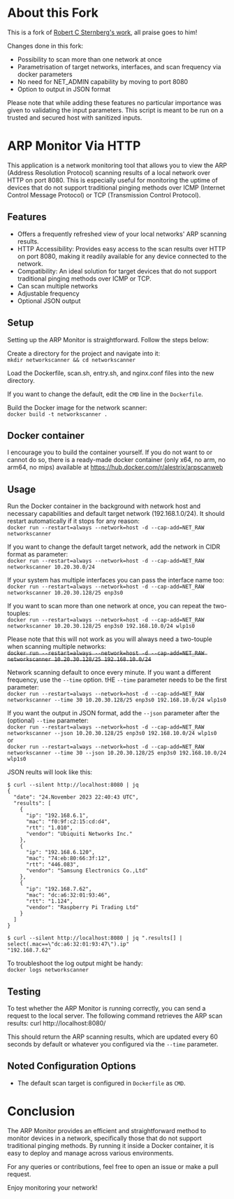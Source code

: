 # About this Fork
This is a fork of [Robert C Sternberg's work](https://github.com/RobertCSternberg/ARPMonitorViaHTTP), all praise goes to him!

Changes done in this fork:
- Possibility to scan more than one network at once
- Parametrisation of target networks, interfaces, and scan frequency via docker parameters
- No need for NET_ADMIN capability by moving to port 8080
- Option to output in JSON format

Please note that while adding these features no particular importance was given to validating the input parameters. This script is meant to be run on a trusted and secured host with sanitized inputs.

# ARP Monitor Via HTTP
This application is a network monitoring tool that allows you to view the ARP (Address Resolution Protocol) scanning results of a local network over HTTP on port 8080. This is especially useful for monitoring the uptime of devices that do not support traditional pinging methods over ICMP (Internet Control Message Protocol) or TCP (Transmission Control Protocol).


## Features
- Offers a frequently refreshed view of your local networks' ARP scanning results.
- HTTP Accessibility: Provides easy access to the scan results over HTTP on port 8080, making it readily available for any device connected to the network.
- Compatibility: An ideal solution for target devices that do not support traditional pinging methods over ICMP or TCP.
- Can scan multiple networks
- Adjustable frequency
- Optional JSON output

## Setup
Setting up the ARP Monitor is straightforward. Follow the steps below:

Create a directory for the project and navigate into it:  
`mkdir networkscanner && cd networkscanner`

Load the Dockerfile, scan.sh, entry.sh, and nginx.conf files into the new directory. 

If you want to change the default, edit the `CMD` line in the `Dockerfile`.

Build the Docker image for the network scanner:  
`docker build -t networkscanner .`

## Docker container
I encourage you to build the container yourself. If you do not want to or cannot do so, there is a ready-made docker container (only x64, no arm, no arm64, no mips) available at https://hub.docker.com/r/alestrix/arpscanweb

## Usage
Run the Docker container in the background with network host and necessary capabilities and default target network (192.168.1.0/24). It should restart automatically if it stops for any reason:  
`docker run --restart=always --network=host -d --cap-add=NET_RAW networkscanner`

If you want to change the default target network, add the network in CIDR format as parameter:  
`docker run --restart=always --network=host -d --cap-add=NET_RAW networkscanner 10.20.30.0/24`

If your system has multiple interfaces you can pass the interface name too:  
`docker run --restart=always --network=host -d --cap-add=NET_RAW networkscanner 10.20.30.128/25 enp3s0`

If you want to scan more than one network at once, you can repeat the two-touples:  
`docker run --restart=always --network=host -d --cap-add=NET_RAW networkscanner 10.20.30.128/25 enp3s0 192.168.10.0/24 wlp1s0`

Please note that this will not work as you will always need a two-touple when scanning multiple networks:  
~~`docker run --restart=always --network=host -d --cap-add=NET_RAW networkscanner 10.20.30.128/25 192.168.10.0/24`~~

Network scanning default to once every minute. If you want a different frequency, use the `--time` option. tHE `--time` parameter needs to be the first parameter:  
`docker run --restart=always --network=host -d --cap-add=NET_RAW networkscanner --time 30 10.20.30.128/25 enp3s0 192.168.10.0/24 wlp1s0`

If you want the output in JSON format, add the `--json` parameter after the (optional) `--time` parameter:  
`docker run --restart=always --network=host -d --cap-add=NET_RAW networkscanner --json 10.20.30.128/25 enp3s0 192.168.10.0/24 wlp1s0`  
or  
`docker run --restart=always --network=host -d --cap-add=NET_RAW networkscanner --time 30 --json 10.20.30.128/25 enp3s0 192.168.10.0/24 wlp1s0`

JSON reults will look like this:
```
$ curl --silent http://localhost:8080 | jq
{
  "date": "24.November 2023 22:40:43 UTC",
  "results": [
    {
      "ip": "192.168.6.1",
      "mac": "f0:9f:c2:15:cd:d4",
      "rtt": "1.010",
      "vendor": "Ubiquiti Networks Inc."
    },
    {
      "ip": "192.168.6.120",
      "mac": "74:eb:80:66:3f:12",
      "rtt": "446.083",
      "vendor": "Samsung Electronics Co.,Ltd"
    },
    {
      "ip": "192.168.7.62",
      "mac": "dc:a6:32:01:93:46",
      "rtt": "1.124",
      "vendor": "Raspberry Pi Trading Ltd"
    }
  ]
}

$ curl --silent http://localhost:8080 | jq ".results[] | select(.mac==\"dc:a6:32:01:93:47\").ip"
"192.168.7.62"
```

To troubleshoot the log output might be handy:  
`docker logs networkscanner`

## Testing
To test whether the ARP Monitor is running correctly, you can send a request to the local server. The following command retrieves the ARP scan results:
curl http://localhost:8080/

This should return the ARP scanning results, which are updated every 60 seconds by default or whatever you configured via the `--time` parameter.

## Noted Configuration Options
- The default scan target is configured in `Dockerfile` as `CMD`.

# Conclusion
The ARP Monitor provides an efficient and straightforward method to monitor devices in a network, specifically those that do not support traditional pinging methods. By running it inside a Docker container, it is easy to deploy and manage across various environments.

For any queries or contributions, feel free to open an issue or make a pull request.

Enjoy monitoring your network!
